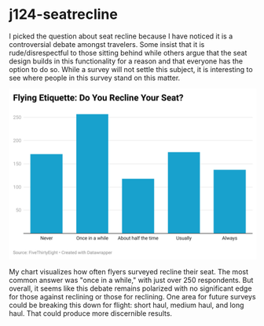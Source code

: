 # j124-seatrecline

I picked the question about seat recline because I have noticed it is a controversial debate amongst travelers. Some insist that it is rude/disrespectful to those sitting behind while others argue that the seat design builds in this functionality for a reason and that everyone has the option to do so. While a survey will not settle this subject, it is interesting to see where people in this survey stand on this matter.

![surveyresults](https://github.com/jackkguan/j124-seatrecline/blob/main/seatrecline-chart.png?raw=true)

My chart visualizes how often flyers surveyed recline their seat. The most common answer was "once in a while," with just over 250 respondents. But overall, it seems like this debate remains polarized with no significant edge for those against reclining or those for reclining. One area for future surveys could be breaking this down for flight: short haul, medium haul, and long haul. That could produce more discernible results.
